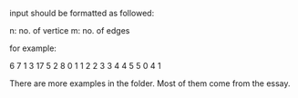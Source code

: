 input should be formatted as followed:

n: no. of vertice
m: no. of edges
<each vertex weight>
<each edges>

for example:

6
7
1 3 17 5 2 8
0 1
1 2
2 3
3 4
4 5
5 0
4 1

There are more examples in the folder. Most of them come from the essay.